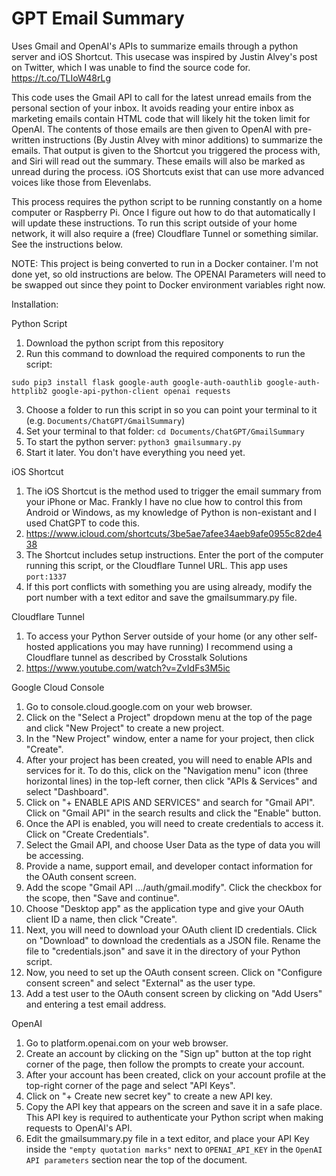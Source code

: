 # GPT Email Summary
Uses Gmail and OpenAI's APIs to summarize emails through a python server and iOS Shortcut. This usecase was inspired by Justin Alvey's post on Twitter, which I was unable to find the source code for. https://t.co/TLIoW48rLg

This code uses the Gmail API to call for the latest unread emails from the personal section of your inbox. It avoids reading your entire inbox as marketing emails contain HTML code that will likely hit the token limit for OpenAI. The contents of those emails are then given to OpenAI with pre-written instructions (By Justin Alvey with minor additions) to summarize the emails. That output is given to the Shortcut you triggered the process with, and Siri will read out the summary. These emails will also be marked as unread during the process. iOS Shortcuts exist that can use more advanced voices like those from Elevenlabs.

This process requires the python script to be running constantly on a home computer or Raspberry Pi. Once I figure out how to do that automatically I will update these instructions. To run this script outside of your home network, it will also require a (free) Cloudflare Tunnel or something similar. See the instructions below.

NOTE: This project is being converted to run in a Docker container. I'm not done yet, so old instructions are below. The OPENAI Parameters will need to be swapped out since they point to Docker environment variables right now.

Installation:

Python Script
1. Download the python script from this repository
2. Run this command to download the required components to run the script:

```sudo pip3 install flask google-auth google-auth-oauthlib google-auth-httplib2 google-api-python-client openai requests```

3. Choose a folder to run this script in so you can point your terminal to it (e.g. ```Documents/ChatGPT/GmailSummary```)
4. Set your terminal to that folder: ```cd Documents/ChatGPT/GmailSummary```
5. To start the python server: ```python3 gmailsummary.py```
6. Start it later. You don't have everything you need yet.

iOS Shortcut
1. The iOS Shortcut is the method used to trigger the email summary from your iPhone or Mac. Frankly I have no clue how to control this from Android or Windows, as my knowledge of Python is non-existant and I used ChatGPT to code this.
2. https://www.icloud.com/shortcuts/3be5ae7afee34aeb9afe0955c82de438
3. The Shortcut includes setup instructions. Enter the port of the computer running this script, or the Cloudflare Tunnel URL. This app uses ```port:1337```
4. If this port conflicts with something you are using already, modify the port number with a text editor and save the gmailsummary.py file.

Cloudflare Tunnel
1. To access your Python Server outside of your home (or any other self-hosted applications you may have running) I recommend using a Cloudflare tunnel as described by Crosstalk Solutions
2. https://www.youtube.com/watch?v=ZvIdFs3M5ic

Google Cloud Console
1. Go to console.cloud.google.com on your web browser.
2. Click on the "Select a Project" dropdown menu at the top of the page and click "New Project" to create a new project.
3. In the "New Project" window, enter a name for your project, then click "Create".
4. After your project has been created, you will need to enable APIs and services for it. To do this, click on the "Navigation menu" icon (three horizontal lines) in the top-left corner, then click "APIs & Services" and select "Dashboard".
5. Click on "+ ENABLE APIS AND SERVICES" and search for "Gmail API". Click on "Gmail API" in the search results and click the "Enable" button.
6. Once the API is enabled, you will need to create credentials to access it. Click on "Create Credentials".
7. Select the Gmail API, and choose User Data as the type of data you will be accessing.
8. Provide a name, support email, and developer contact information for the OAuth consent screen.
9. Add the scope "Gmail API …/auth/gmail.modify". Click the checkbox for the scope, then "Save and continue".
10. Choose "Desktop app" as the application type and give your OAuth client ID a name, then click "Create".
11. Next, you will need to download your OAuth client ID credentials. Click on "Download" to download the credentials as a JSON file. Rename the file to "credentials.json" and save it in the directory of your Python script.
12. Now, you need to set up the OAuth consent screen. Click on "Configure consent screen" and select "External" as the user type.
13. Add a test user to the OAuth consent screen by clicking on "Add Users" and entering a test email address.

OpenAI
1. Go to platform.openai.com on your web browser.
2. Create an account by clicking on the "Sign up" button at the top right corner of the page, then follow the prompts to create your account.
3. After your account has been created, click on your account profile at the top-right corner of the page and select "API Keys".
4. Click on "+ Create new secret key" to create a new API key.
5. Copy the API key that appears on the screen and save it in a safe place. This API key is required to authenticate your Python script when making requests to OpenAI's API.
6. Edit the gmailsummary.py file in a text editor, and place your API Key inside the ```"empty quotation marks"``` next to ```OPENAI_API_KEY``` in the ```OpenAI API parameters``` section near the top of the document.
